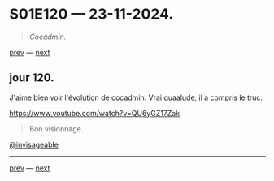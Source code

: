 # S01E120 — 23-11-2024.

> *Cocadmin.*

[prev](S01E119-24-11-2024.md) — [next](S01E01-29-07-2024.md)     

## jour 120.

J'aime bien voir l'évolution de cocadmin. Vrai quaalude, il a compris le truc.

https://www.youtube.com/watch?v=QU6yGZ17Zak

> Bon visionnage.

[@invisageable](https://twitter.com/invisageable)   

---

[prev](S01E119-24-11-2024.md) — [next](S01E01-29-07-2024.md)   
